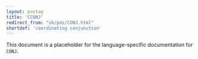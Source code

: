 ```yaml
---
layout: postag
title: 'CCONJ'
redirect_from: "sk/pos/CONJ.html"
shortdef: 'coordinating conjunction'
---
```


This document is a placeholder for the language-specific documentation
for `CONJ`.
